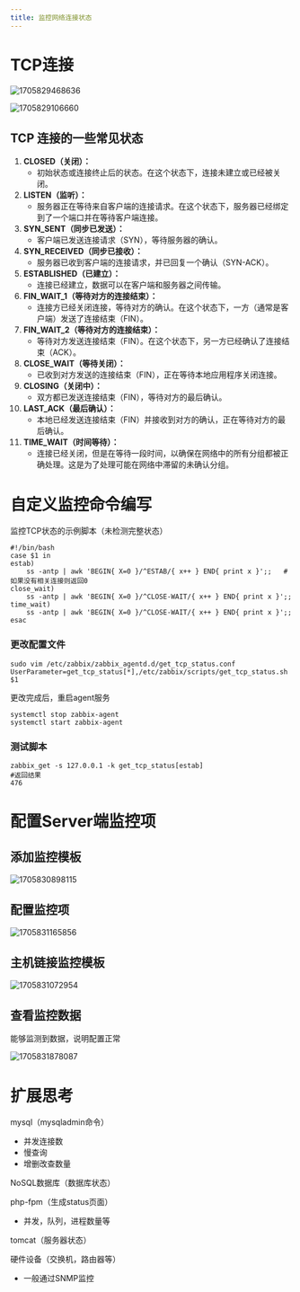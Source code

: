```yaml
---
title: 监控网络连接状态
---
```

# TCP连接

![1705829468636](images/1705829468636.png)

![1705829106660](images/1705829106660.png)

## TCP 连接的一些常见状态

1. **CLOSED（关闭）：**
   * 初始状态或连接终止后的状态。在这个状态下，连接未建立或已经被关闭。
2. **LISTEN（监听）：**
   * 服务器正在等待来自客户端的连接请求。在这个状态下，服务器已经绑定到了一个端口并在等待客户端连接。
3. **SYN_SENT（同步已发送）：**
   * 客户端已发送连接请求（SYN），等待服务器的确认。
4. **SYN_RECEIVED（同步已接收）：**
   * 服务器已收到客户端的连接请求，并已回复一个确认（SYN-ACK）。
5. **ESTABLISHED（已建立）：**
   * 连接已经建立，数据可以在客户端和服务器之间传输。
6. **FIN_WAIT_1（等待对方的连接结束）：**
   * 连接方已经关闭连接，等待对方的确认。在这个状态下，一方（通常是客户端）发送了连接结束（FIN）。
7. **FIN_WAIT_2（等待对方的连接结束）：**
   * 等待对方发送连接结束（FIN）。在这个状态下，另一方已经确认了连接结束（ACK）。
8. **CLOSE_WAIT（等待关闭）：**
   * 已收到对方发送的连接结束（FIN），正在等待本地应用程序关闭连接。
9. **CLOSING（关闭中）：**
   * 双方都已发送连接结束（FIN），等待对方的最后确认。
10. **LAST_ACK（最后确认）：**
    * 本地已经发送连接结束（FIN）并接收到对方的确认，正在等待对方的最后确认。
11. **TIME_WAIT（时间等待）：**
    * 连接已经关闭，但是在等待一段时间，以确保在网络中的所有分组都被正确处理。这是为了处理可能在网络中滞留的未确认分组。

# 自定义监控命令编写

监控TCP状态的示例脚本（未检测完整状态）

```
#!/bin/bash
case $1 in
estab)
    ss -antp | awk 'BEGIN{ X=0 }/^ESTAB/{ x++ } END{ print x }';;	#如果没有相关连接则返回0
close_wait)
    ss -antp | awk 'BEGIN{ X=0 }/^CLOSE-WAIT/{ x++ } END{ print x }';;
time_wait)
    ss -antp | awk 'BEGIN{ X=0 }/^CLOSE-WAIT/{ x++ } END{ print x }';;
esac
```

### 更改配置文件

```
sudo vim /etc/zabbix/zabbix_agentd.d/get_tcp_status.conf
UserParameter=get_tcp_status[*],/etc/zabbix/scripts/get_tcp_status.sh $1
```

更改完成后，重启agent服务

```
systemctl stop zabbix-agent
systemctl start zabbix-agent
```

### 测试脚本

```
zabbix_get -s 127.0.0.1 -k get_tcp_status[estab]
#返回结果
476
```

# 配置Server端监控项

## 添加监控模板

![1705830898115](images/1705830898115.png)

## 配置监控项

![1705831165856](images/1705831165856.png)

## 主机链接监控模板

![1705831072954](images/1705831072954.png)

## 查看监控数据

能够监测到数据，说明配置正常

![1705831878087](images/1705831878087.png)



# 扩展思考

mysql（mysqladmin命令）

* 并发连接数
* 慢查询
* 增删改查数量

NoSQL数据库（数据库状态）

php-fpm（生成status页面）

* 并发，队列，进程数量等

tomcat（服务器状态）

硬件设备（交换机，路由器等）

* 一般通过SNMP监控
